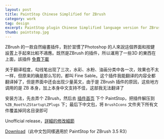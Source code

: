 ```yaml
---
layout: post
title: PaintStop Chinese Simplified for ZBrush
category: work
tag: design
excerpt: PaintStop plugin Chinese Simplified language version for ZBrush 3.1 and above
thumb: paintstop.jpg
---
```


<div class=txt>
<p lang="zh">ZBrush 的一款自然繪畫插件，對於習慣了Photoshop 的人來說這個界面和按鍵設置上手起來比較不適應。既然是ZBrush 的插件，所以運用了一些3D 的東西在上面，該插件 <a href="http://www.pixologic.com/zbrush/features/PaintStop/">免費下載</a></p>

<p lang="zh">关于翻译程度，勾线笔出现了三次，水彩、水粉、油画分类中各一次，效果也不太一样，但原来的确是那么写的，都叫 Fine Sable。这个插件我能翻译的内容全都翻译掉了，但是界面中还会出现少量英文，由于是 ZBrush 插件的原因，这些地方调用的是 ZB 本身，加上本身中文支持不佳，这部我无法翻译了</p>

<p lang="zh">安装方法，先去弄个 ZBrush，然后去 <a href="http://www.pixologic.com/zbrush/downloadcenter/zplugins/">插件首页</a> 下个 PaintStop，把插件解压到 <code>%ZB_Root%\ZStartup\ZPlugs</code> 下；最后下中文包，将 <code>BrushIcons</code> 文件夹下所有文件覆盖掉同名目录即可</p>

<p class=note>Unofficial release，<a href="http://tunghsiao.com/1673/">詳細的修改細節</a></p>
<p class=download><a href="{{ site.file }}/download/paintstop-31-chs.7z">Download</a>（此中文包同樣適用於 PaintStop for ZBrush 3.5 R3）</p>
</div>